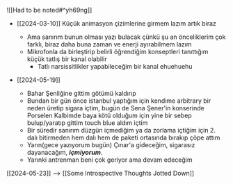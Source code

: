 ![[Had to be noted#^yh69ng]]

- [[2024-03-10]] Küçük animasyon çizimlerine girmem lazım artık biraz
	- Ama sanırım bunun olması yazı bulacak çünkü şu an önceliklerim çok farklı, biraz daha buna zaman ve enerji ayırabilmem lazım
	- Mikrofonla da birleştirip belirli öğrendiğim konseptleri tanıttığım küçük tatlış bir kanal olabilir
		- Tatlı narsissitlikler yapabileceğim bir kanal ehuehuehu


- [[2024-05-19]]
	- Bahar Şenliğine gittim götümü kaldırıp
	- Bundan bir gün önce istanbul yaptığım için kendime arbitrary bir neden üretip sigara içtim, bugün de Sena Şener'in konserinde Porselen Kalbimde baya kötü olduğum için yine bir sebep bulup/yaratıp gittim touch blue aldım içtim
	- Bir süredir sanırım düzgün içmediğim ya da zorlama içtiğim için 2. dalı bitirmeden hem dalı hem de paketi ortasında bırakıp çöpe attım
	- Yarın(gece yazıyorum bugün) Çınar'a gideceğim, sigarasız dayanacağım, ***içmiyorum**.*
	- Yarınki antrenman beni çok geriyor ama devam edeceğim

[[2024-05-23]] --> [[Some Introspective Thoughts Jotted Down]]
